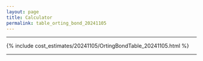 ```yaml
---
layout: page
title: Calculator
permalink: table_orting_bond_20241105
---
```


___

{% include cost_estimates/20241105/OrtingBondTable_20241105.html %}

___

